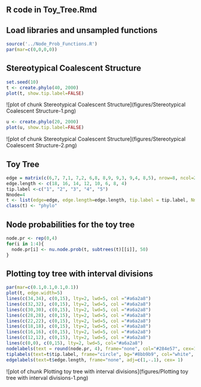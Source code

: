 ## R code in Toy_Tree.Rmd



## Load libraries and unsampled functions

```r
source('../Node_Prob_Functions.R')
par(mar=c(0,0,0,0))
```

## Stereotypical Coalescent Structure

```r
set.seed(10)
t <- create.phylo(40, 2000)
plot(t, show.tip.label=FALSE)
```

![plot of chunk Stereotypical Coalescent Structure](figures/Stereotypical Coalescent Structure-1.png)

```r
u <- create.phylo(20, 2000)
plot(u, show.tip.label=FALSE)
```

![plot of chunk Stereotypical Coalescent Structure](figures/Stereotypical Coalescent Structure-2.png)

## Toy Tree

```r
edge = matrix(c(6,7, 7,1, 7,2, 6,8, 8,9, 9,3, 9,4, 8,5), nrow=8, ncol=2, byrow=TRUE)
edge.length <- c(18, 16, 14, 12, 10, 6, 8, 4)
tip.label <-c("1", "2", "3", "4", "5")
Nnode=4
t <- list(edge=edge, edge.length=edge.length, tip.label = tip.label, Nnode = Nnode)
class(t) <- "phylo"
```

## Node probabilities for the toy tree

```r
node.pr <- rep(0,4)
for(i in 1:4){
  node.pr[i] <- nu.node.prob(t, subtrees(t)[[i]], 50)
}
```

## Plotting toy tree with interval divisions

```r
par(mar=c(0.1,0.1,0.1,0.1))
plot(t, edge.width=5)
lines(c(34,34), c(0,15), lty=2, lwd=5, col ="#a6a2a8")
lines(c(32,32), c(0,15), lty=2, lwd=5, col ="#a6a2a8")
lines(c(30,30), c(0,15), lty=2, lwd=5, col ="#a6a2a8")
lines(c(28,28), c(0,15), lty=2, lwd=5, col ="#a6a2a8")
lines(c(22,22), c(0,15), lty=2, lwd=5, col ="#a6a2a8")
lines(c(18,18), c(0,15), lty=2, lwd=5, col ="#a6a2a8")
lines(c(16,16), c(0,15), lty=2, lwd=5, col ="#a6a2a8")
lines(c(12,12), c(0,15), lty=2, lwd=5, col ="#a6a2a8") 
lines(c(0,0), c(0,15), lty=2, lwd=5, col="#a6a2a8") 
nodelabels(text = round(node.pr, 4), frame="none", col="#284e57", cex=1)
tiplabels(text=t$tip.label, frame="circle", bg="#8bb9b9", col="white", cex= 1)
edgelabels(text=t$edge.length, frame="none", adj=c(1,-.1), cex= 1)
```

![plot of chunk Plotting toy tree with interval divisions](figures/Plotting toy tree with interval divisions-1.png)
